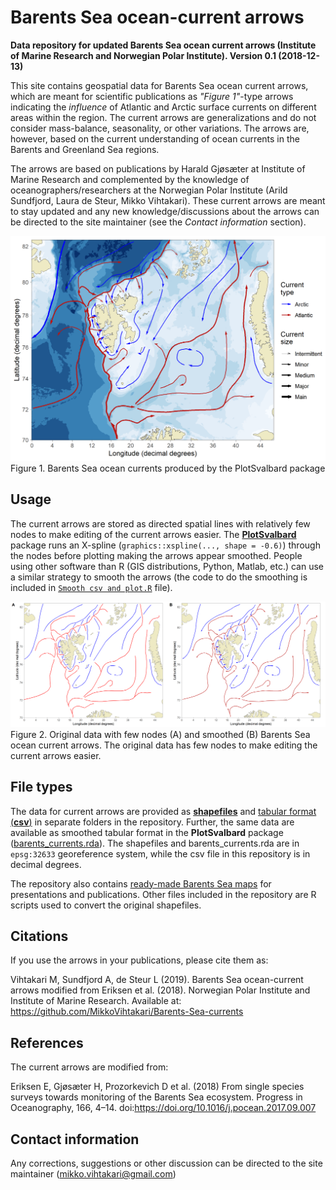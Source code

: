 Barents Sea ocean-current arrows
======
**Data repository for updated Barents Sea ocean current arrows (Institute of Marine Research and Norwegian Polar Institute). Version 0.1 (2018-12-13)**

This site contains geospatial data for Barents Sea ocean current arrows, which are meant for scientific publications as *"Figure 1"*-type arrows indicating the *influence* of Atlantic and Arctic surface currents on different areas within the region. The current arrows are generalizations and do not consider mass-balance, seasonality, or other variations. The arrows are, however, based on the current understanding of ocean currents in the Barents and Greenland Sea regions.

The arrows are based on publications by Harald Gjøsæter at Institute of Marine Research and complemented by the knowledge of oceanographers/researchers at the Norwegian Polar Institute (Arild Sundfjord, Laura de Steur, Mikko Vihtakari). These current arrows are meant to stay updated and any new knowledge/discussions about the arrows can be directed to the site maintainer (see the *Contact information* section).

![Figure 1. Barents Sea ocean currents produced by the PlotSvalbard package](README_files/figure-html/unnamed-chunk-1-1.png)
Figure 1. Barents Sea ocean currents produced by the PlotSvalbard package

## Usage

The current arrows are stored as directed spatial lines with relatively few nodes to make editing of the current arrows easier. The [**PlotSvalbard**](https://github.com/MikkoVihtakari/PlotSvalbard) package runs an X-spline (`graphics::xspline(..., shape = -0.6)`) through the nodes before plotting making the arrows appear smoothed. People using other software than R (GIS distributions, Python, Matlab, etc.) can use a similar strategy to smooth the arrows (the code to do the smoothing is included in [`Smooth csv and plot.R`](https://github.com/MikkoVihtakari/Barents-Sea-currents/blob/master/Smooth%20csv%20and%20plot.R) file). 

![Figure 2. Original data with few nodes (A) and smoothed (B) Barents Sea ocean current arrows. The original data has few nodes to make editing the current arrows easier.](README_files/figure-html/unnamed-chunk-2-1.png)
Figure 2. Original data with few nodes (A) and smoothed (B) Barents Sea ocean current arrows. The original data has few nodes to make editing the current arrows easier.

## File types

The data for current arrows are provided as [**shapefiles**](https://github.com/MikkoVihtakari/Barents-Sea-currents/tree/master/shapefiles) and [tabular format (**csv**)](https://github.com/MikkoVihtakari/Barents-Sea-currents/tree/master/tabular) in separate folders in the repository. Further, the same data are available as smoothed tabular format in the **PlotSvalbard** package ([barents_currents.rda](https://github.com/MikkoVihtakari/PlotSvalbard/blob/master/data/barents_currents.rda)). The shapefiles and barents_currents.rda are in `epsg:32633` georeference system, while the csv file in this repository is in decimal degrees. 

The repository also contains [ready-made Barents Sea maps](https://github.com/MikkoVihtakari/Barents-Sea-currents/tree/master/figure_files) for presentations and publications. Other files included in the repository are R scripts used to convert the original shapefiles. 

## Citations

If you use the arrows in your publications, please cite them as:

Vihtakari M, Sundfjord A, de Steur L (2019). Barents Sea ocean-current arrows modified from Eriksen et al. (2018). Norwegian Polar Institute and Institute of Marine Research. Available at: https://github.com/MikkoVihtakari/Barents-Sea-currents

## References

The current arrows are modified from:

Eriksen E, Gjøsæter H, Prozorkevich D et al. (2018) From single species surveys towards monitoring of the Barents Sea ecosystem. Progress in Oceanography, 166, 4–14. doi:https://doi.org/10.1016/j.pocean.2017.09.007

## Contact information

Any corrections, suggestions or other discussion can be directed to the site maintainer (mikko.vihtakari@gmail.com)

